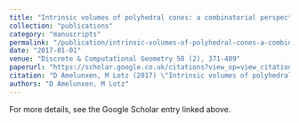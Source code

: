 ```yaml
---
title: "Intrinsic volumes of polyhedral cones: a combinatorial perspective"
collection: "publications"
category: "manuscripts"
permalink: "/publication/intrinsic-volumes-of-polyhedral-cones-a-combinatorial-perspective"
date: "2017-01-01"
venue: "Discrete & Computational Geometry 58 (2), 371-409"
paperurl: "https://scholar.google.co.uk/citations?view_op=view_citation&hl=en&user=ALeJ0sAAAAAJ&pagesize=100&sortby=pubdate&citation_for_view=ALeJ0sAAAAAJ:aqlVkmm33-oC"
citation: "D Amelunxen, M Lotz (2017) \"Intrinsic volumes of polyhedral cones: a combinatorial perspective.\" <i>Discrete & Computational Geometry 58 (2), 371-409</i>"
authors: "D Amelunxen, M Lotz"
---
```


For more details, see the Google Scholar entry linked above.
